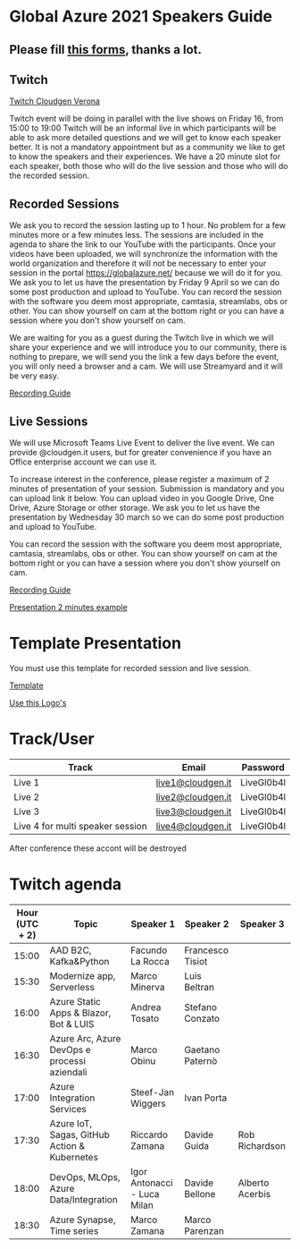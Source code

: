 # Global Azure 2021 Speakers Guide

## Please fill [this forms](https://forms.office.com/r/8NmxZSg3r7), thanks a lot.

## Twitch 
[Twitch Cloudgen Verona](https://www.twitch.tv/cloudgenverona)

Twitch event will be doing in parallel with the live shows on Friday 16, from 15:00 to 19:00
Twitch will be an informal live in which participants will be able to ask more detailed questions and we will get to know each speaker better.
It is not a mandatory appointment but as a community we like to get to know the speakers and their experiences.
We have a 20 minute slot for each speaker, both those who will do the live session and those who will do the recorded session.

## Recorded Sessions
We ask you to record the session lasting up to 1 hour. No problem for a few minutes more or a few minutes less.
The sessions are included in the agenda to share the link to our YouTube with the participants.
Once your videos have been uploaded, we will synchronize the information with the world organization and therefore it will not be necessary to enter your session in the portal https://globalazure.net/ because we will do it for you.
We ask you to let us have the presentation by Friday 9 April so we can do some post production and upload to YouTube.
You can record the session with the software you deem most appropriate, camtasia, streamlabs, obs or other. You can show yourself on cam at the bottom right or you can have a session where you don't show yourself on cam.

We are waiting for you as a guest during the Twitch live in which we will share your experience and we will introduce you to our community, there is nothing to prepare, we will send you the link a few days before the event, you will only need a browser and a cam. We will use Streamyard and it will be very easy.

[Recording Guide](https://github.com/CloudGenVR/HowToMakeStreaming/blob/main/Streamlabs-recording.md)

## Live Sessions
We will use Microsoft Teams Live Event to deliver the live event.
We can provide @cloudgen.it users, but for greater convenience if you have an Office enterprise account we can use it.

To increase interest in the conference, please register a maximum of 2 minutes of presentation of your session.
Submission is mandatory and you can upload link it below.
You can upload video in you Google Drive, One Drive, Azure Storage or other storage.
We ask you to let us have the presentation by Wednesday 30 march so we can do some post production and upload to YouTube.

You can record the session with the software you deem most appropriate, camtasia, streamlabs, obs or other. You can show yourself on cam at the bottom right or you can have a session where you don't show yourself on cam.

[Recording Guide](https://github.com/CloudGenVR/HowToMakeStreaming/blob/main/Streamlabs-recording.md)

[Presentation 2 minutes example](https://youtu.be/aEglc4m5lqA)

# Template Presentation
You must use this template for recorded session and live session.

[Template](https://github.com/CloudGenVR/GlobalAzure2021Speakers/blob/main/Presentation/GlobalAzure2021_Template.pptx)

[Use this Logo's](https://github.com/CloudGenVR/GlobalAzure2021Speakers/blob/main/Presentation)

# Track/User 
|  Track  |  Email | Password |
|---|---|---|
| Live 1  | live1@cloudgen.it |  LiveGl0b4l |
| Live 2  | live2@cloudgen.it |  LiveGl0b4l |
| Live 3  | live3@cloudgen.it |  LiveGl0b4l |
| Live 4 for multi speaker session | live4@cloudgen.it |  LiveGl0b4l |

After conference these accont will be destroyed

# Twitch agenda
|  Hour (UTC + 2)  |  Topic | Speaker 1 | Speaker 2 | Speaker 3 |
|---|---|---|---|---|
| 15:00  | AAD B2C, Kafka&Python |  Facundo La Rocca | Francesco Tisiot | |
| 15:30  | Modernize app, Serverless |  Marco Minerva | Luis Beltran | |
| 16:00  | Azure Static Apps & Blazor, Bot & LUIS |  Andrea Tosato | Stefano Conzato | |
| 16:30  | Azure Arc, Azure DevOps e processi aziendali |  Marco Obinu | Gaetano Paternò | |
| 17:00  | Azure Integration Services |  Steef-Jan Wiggers | Ivan Porta | |
| 17:30  | Azure IoT, Sagas, GitHub Action & Kubernetes | Riccardo Zamana | Davide Guida | Rob Richardson |
| 18:00  | DevOps, MLOps, Azure Data/Integration |  Igor Antonacci - Luca Milan | Davide Bellone | Alberto Acerbis |
| 18:30  | Azure Synapse, Time series |  Marco Zamana | Marco Parenzan | |

